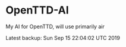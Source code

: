 # OpenTTD-AI
My AI for OpenTTD, will use primarily air

Latest backup: Sun Sep 15 22:04:02 UTC 2019
